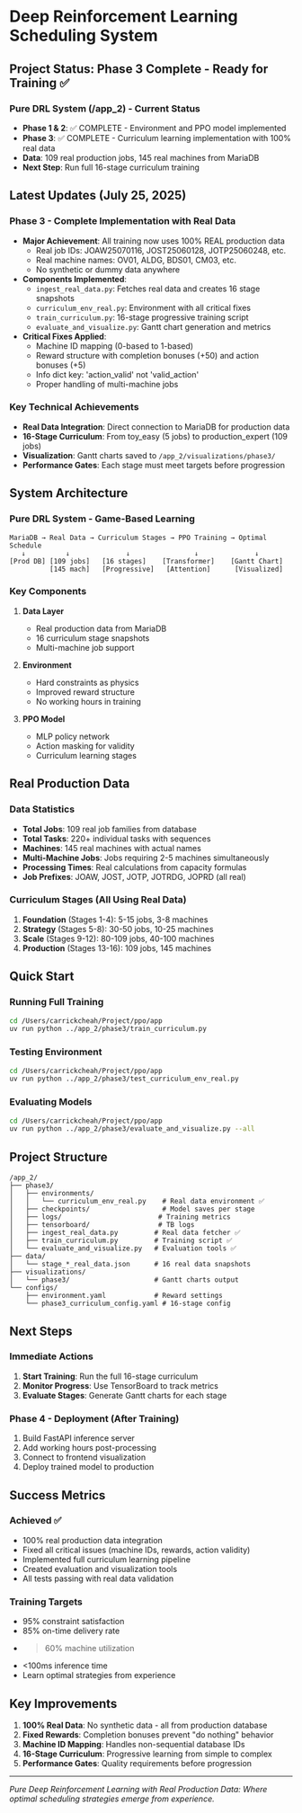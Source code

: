 # Deep Reinforcement Learning Scheduling System

## Project Status: Phase 3 Complete - Ready for Training ✅

### Pure DRL System (/app_2) - Current Status
- **Phase 1 & 2**: ✅ COMPLETE - Environment and PPO model implemented
- **Phase 3**: ✅ COMPLETE - Curriculum learning implementation with 100% real data
- **Data**: 109 real production jobs, 145 real machines from MariaDB
- **Next Step**: Run full 16-stage curriculum training

## Latest Updates (July 25, 2025)

### Phase 3 - Complete Implementation with Real Data
- **Major Achievement**: All training now uses 100% REAL production data
  - Real job IDs: JOAW25070116, JOST25060128, JOTP25060248, etc.
  - Real machine names: OV01, ALDG, BDS01, CM03, etc.
  - No synthetic or dummy data anywhere
- **Components Implemented**:
  - `ingest_real_data.py`: Fetches real data and creates 16 stage snapshots
  - `curriculum_env_real.py`: Environment with all critical fixes
  - `train_curriculum.py`: 16-stage progressive training script
  - `evaluate_and_visualize.py`: Gantt chart generation and metrics
- **Critical Fixes Applied**:
  - Machine ID mapping (0-based to 1-based)
  - Reward structure with completion bonuses (+50) and action bonuses (+5)
  - Info dict key: 'action_valid' not 'valid_action'
  - Proper handling of multi-machine jobs

### Key Technical Achievements
- **Real Data Integration**: Direct connection to MariaDB for production data
- **16-Stage Curriculum**: From toy_easy (5 jobs) to production_expert (109 jobs)
- **Visualization**: Gantt charts saved to `/app_2/visualizations/phase3/`
- **Performance Gates**: Each stage must meet targets before progression

## System Architecture

### Pure DRL System - Game-Based Learning
```
MariaDB → Real Data → Curriculum Stages → PPO Training → Optimal Schedule
   ↓          ↓              ↓                ↓              ↓
[Prod DB] [109 jobs]   [16 stages]    [Transformer]    [Gantt Chart]
          [145 mach]   [Progressive]   [Attention]      [Visualized]
```

### Key Components
1. **Data Layer**
   - Real production data from MariaDB
   - 16 curriculum stage snapshots
   - Multi-machine job support

2. **Environment**
   - Hard constraints as physics
   - Improved reward structure
   - No working hours in training

3. **PPO Model**
   - MLP policy network
   - Action masking for validity
   - Curriculum learning stages

## Real Production Data

### Data Statistics
- **Total Jobs**: 109 real job families from database
- **Total Tasks**: 220+ individual tasks with sequences
- **Machines**: 145 real machines with actual names
- **Multi-Machine Jobs**: Jobs requiring 2-5 machines simultaneously
- **Processing Times**: Real calculations from capacity formulas
- **Job Prefixes**: JOAW, JOST, JOTP, JOTRDG, JOPRD (all real)

### Curriculum Stages (All Using Real Data)
1. **Foundation** (Stages 1-4): 5-15 jobs, 3-8 machines
2. **Strategy** (Stages 5-8): 30-50 jobs, 10-25 machines  
3. **Scale** (Stages 9-12): 80-109 jobs, 40-100 machines
4. **Production** (Stages 13-16): 109 jobs, 145 machines

## Quick Start

### Running Full Training
```bash
cd /Users/carrickcheah/Project/ppo/app
uv run python ../app_2/phase3/train_curriculum.py
```

### Testing Environment
```bash
cd /Users/carrickcheah/Project/ppo/app
uv run python ../app_2/phase3/test_curriculum_env_real.py
```

### Evaluating Models
```bash
cd /Users/carrickcheah/Project/ppo/app
uv run python ../app_2/phase3/evaluate_and_visualize.py --all
```

## Project Structure
```
/app_2/
├── phase3/
│   ├── environments/
│   │   └── curriculum_env_real.py    # Real data environment ✅
│   ├── checkpoints/                  # Model saves per stage
│   ├── logs/                        # Training metrics
│   ├── tensorboard/                 # TB logs
│   ├── ingest_real_data.py         # Real data fetcher ✅
│   ├── train_curriculum.py         # Training script ✅
│   └── evaluate_and_visualize.py   # Evaluation tools ✅
├── data/
│   └── stage_*_real_data.json      # 16 real data snapshots
├── visualizations/
│   └── phase3/                     # Gantt charts output
└── configs/
    ├── environment.yaml            # Reward settings
    └── phase3_curriculum_config.yaml # 16-stage config
```

## Next Steps

### Immediate Actions
1. **Start Training**: Run the full 16-stage curriculum
2. **Monitor Progress**: Use TensorBoard to track metrics
3. **Evaluate Stages**: Generate Gantt charts for each stage

### Phase 4 - Deployment (After Training)
1. Build FastAPI inference server
2. Add working hours post-processing
3. Connect to frontend visualization
4. Deploy trained model to production

## Success Metrics

### Achieved ✅
- 100% real production data integration
- Fixed all critical issues (machine IDs, rewards, action validity)
- Implemented full curriculum learning pipeline
- Created evaluation and visualization tools
- All tests passing with real data validation

### Training Targets
- 95% constraint satisfaction
- 85% on-time delivery rate  
- >60% machine utilization
- <100ms inference time
- Learn optimal strategies from experience

## Key Improvements

1. **100% Real Data**: No synthetic data - all from production database
2. **Fixed Rewards**: Completion bonuses prevent "do nothing" behavior
3. **Machine ID Mapping**: Handles non-sequential database IDs
4. **16-Stage Curriculum**: Progressive learning from simple to complex
5. **Performance Gates**: Quality requirements before progression

---

*Pure Deep Reinforcement Learning with Real Production Data: Where optimal scheduling strategies emerge from experience.*
